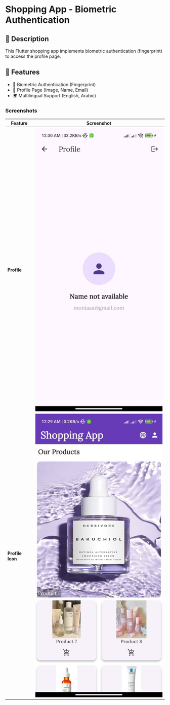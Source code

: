 # Shopping App - Biometric Authentication

## 📌 Description

This Flutter shopping app implements biometric authentication (fingerprint) to access the profile
page.

## 🚀 Features

- 🔐 Biometric Authentication (Fingerprint)
- 👤 Profile Page (Image, Name, Email)
- 🌍 Multilingual Support (English, Arabic)

### Screenshots

| **Feature**      | **Screenshot**                               |
|------------------|----------------------------------------------|
| **Profile**      | ![Profile](screenshots/profile.jpg)          |
| **Profile Icon** | ![Profile Icon](screenshots/profileIcon.jpg) |
